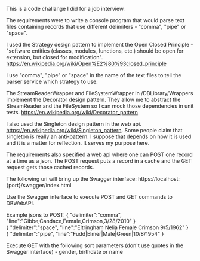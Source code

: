  This is a code challange I did for a job interview.

The requirements were to write a console program that would parse text files containing records that use different delimiters - "comma", "pipe" or "space".

I used the Strategy design pattern to implement the Open Closed Principle - "software entities (classes, modules, functions, etc.) should be open for extension, but closed for modification". https://en.wikipedia.org/wiki/Open%E2%80%93closed_principle 

I use "comma", "pipe" or "space" in the name of the text files to tell the parser service which strategy to use. 

The StreamReaderWrapper and FileSystemWrapper in /DBLibrary/Wrappers implement the Decorator design pattern. They allow me to abstract the StreamReader and the FileSystem so I can mock those dependencies in unit tests. https://en.wikipedia.org/wiki/Decorator_pattern

I also used the Singleton design pattern in the web api. https://en.wikipedia.org/wiki/Singleton_pattern. Some people claim that singleton is really an anti-pattern. I suppose that depends on how it is used and it is a matter for reflection. It serves my purpose here.

The requirements also specified a web api where one can POST one record at a time as a json. The POST request puts a record in a cache and the GET request gets those cached records.

The following uri will bring up the Swagger interface:
https://localhost:{port}/swagger/index.html

Use the Swagger interface to execute POST and GET commands to DBWebAPI.

Example jsons to POST:
{ "delimiter":"comma", "line":"Gibbe,Candace,Female,Crimson,3/28/2010" }   
{ "delimiter":"space", "line":"Eltringham Nelia Female Crimson 9/5/1962" }   
{ "delimiter":"pipe", "line":"Fudd|Elmer|Male|Green|10/8/1954" }

Execute GET with the following sort parameters (don't use quotes in the Swagger interface) - 
gender,
birthdate or 
name 
